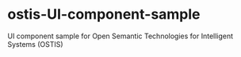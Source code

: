 # ostis-UI-component-sample
UI component sample for Open Semantic Technologies for Intelligent Systems (OSTIS)
